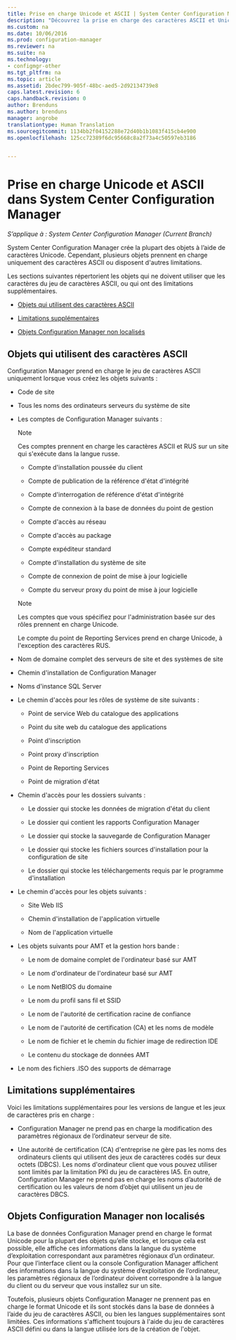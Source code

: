```yaml
---
title: Prise en charge Unicode et ASCII | System Center Configuration Manager
description: "Découvrez la prise en charge des caractères ASCII et Unicode dans les objets System Center Configuration Manager."
ms.custom: na
ms.date: 10/06/2016
ms.prod: configuration-manager
ms.reviewer: na
ms.suite: na
ms.technology:
- configmgr-other
ms.tgt_pltfrm: na
ms.topic: article
ms.assetid: 2bdec799-905f-48bc-aed5-2d92134739e8
caps.latest.revision: 6
caps.handback.revision: 0
author: Brenduns
ms.author: brenduns
manager: angrobe
translationtype: Human Translation
ms.sourcegitcommit: 1134bb2f04152288e72d40b1b1083f415cb4e900
ms.openlocfilehash: 125cc72389f6dc95668c8a2f73a4c50597eb3186


---
```

# <a name="unicode-and-ascii-support-in-system-center-configuration-manager"></a>Prise en charge Unicode et ASCII dans System Center Configuration Manager

*S’applique à : System Center Configuration Manager (Current Branch)*

System Center Configuration Manager crée la plupart des objets à l’aide de caractères Unicode. Cependant, plusieurs objets prennent en charge uniquement des caractères ASCII ou disposent d'autres limitations.  

 Les sections suivantes répertorient les objets qui ne doivent utiliser que les caractères du jeu de caractères ASCII, ou qui ont des limitations supplémentaires.  

-   [Objets qui utilisent des caractères ASCII](#BKMK_ASCIIchar)  

-   [Limitations supplémentaires](#BKMK_OtherCharLimitations)  

-   [Objets Configuration Manager non localisés](#BKMK_LangNonLocalize)  

##  <a name="a-namebkmkasciichara-objects-that-use-ascii-characters"></a><a name="BKMK_ASCIIchar"></a> Objets qui utilisent des caractères ASCII  
 Configuration Manager prend en charge le jeu de caractères ASCII uniquement lorsque vous créez les objets suivants :  

-   Code de site  

-   Tous les noms des ordinateurs serveurs du système de site  

-   Les comptes de Configuration Manager suivants :  

    > [!NOTE]  
    >  Ces comptes prennent en charge les caractères ASCII et RUS sur un site qui s'exécute dans la langue russe.  

    -   Compte d'installation poussée du client  

    -   Compte de publication de la référence d'état d'intégrité  

    -   Compte d'interrogation de référence d'état d'intégrité  

    -   Compte de connexion à la base de données du point de gestion  

    -   Compte d'accès au réseau  

    -   Compte d'accès au package  

    -   Compte expéditeur standard  

    -   Compte d'installation du système de site  

    -   Compte de connexion de point de mise à jour logicielle  

    -   Compte du serveur proxy du point de mise à jour logicielle  

    > [!NOTE]  
    >  Les comptes que vous spécifiez pour l'administration basée sur des rôles prennent en charge Unicode.  
    >   
    >  Le compte du point de Reporting Services prend en charge Unicode, à l'exception des caractères RUS.  

-   Nom de domaine complet des serveurs de site et des systèmes de site  

-   Chemin d'installation de Configuration Manager  

-   Noms d'instance SQL Server  

-   Le chemin d'accès pour les rôles de système de site suivants :  

    -   Point de service Web du catalogue des applications  

    -   Point du site web du catalogue des applications  

    -   Point d'inscription  

    -   Point proxy d'inscription  

    -   Point de Reporting Services  

    -   Point de migration d'état  

-   Chemin d'accès pour les dossiers suivants :  

    -   Le dossier qui stocke les données de migration d'état du client  

    -   Le dossier qui contient les rapports Configuration Manager  

    -   Le dossier qui stocke la sauvegarde de Configuration Manager  

    -   Le dossier qui stocke les fichiers sources d'installation pour la configuration de site  

    -   Le dossier qui stocke les téléchargements requis par le programme d'installation  

-   Le chemin d'accès pour les objets suivants :  

    -   Site Web IIS  

    -   Chemin d'installation de l'application virtuelle  

    -   Nom de l'application virtuelle  

-   Les objets suivants pour AMT et la gestion hors bande :  

    -   Le nom de domaine complet de l'ordinateur basé sur AMT  

    -   Le nom d'ordinateur de l'ordinateur basé sur AMT  

    -   Le nom NetBIOS du domaine  

    -   Le nom du profil sans fil et SSID  

    -   Le nom de l'autorité de certification racine de confiance  

    -   Le nom de l'autorité de certification (CA) et les noms de modèle  

    -   Le nom de fichier et le chemin du fichier image de redirection IDE  

    -   Le contenu du stockage de données AMT  

-   Le nom des fichiers .ISO des supports de démarrage  

##  <a name="a-namebkmkothercharlimitationsa-additional-limitations"></a><a name="BKMK_OtherCharLimitations"></a> Limitations supplémentaires  
 Voici les limitations supplémentaires pour les versions de langue et les jeux de caractères pris en charge :  

-   Configuration Manager ne prend pas en charge la modification des paramètres régionaux de l’ordinateur serveur de site.  

-   Une autorité de certification (CA) d'entreprise ne gère pas les noms des ordinateurs clients qui utilisent des jeux de caractères codés sur deux octets (DBCS). Les noms d'ordinateur client que vous pouvez utiliser sont limités par la limitation PKI du jeu de caractères IA5. En outre, Configuration Manager ne prend pas en charge les noms d’autorité de certification ou les valeurs de nom d’objet qui utilisent un jeu de caractères DBCS.  

##  <a name="a-namebkmklangnonlocalizea-configuration-manager-objects-that-are-not-localized"></a><a name="BKMK_LangNonLocalize"></a> Objets Configuration Manager non localisés  
 La base de données Configuration Manager prend en charge le format Unicode pour la plupart des objets qu’elle stocke, et lorsque cela est possible, elle affiche ces informations dans la langue du système d’exploitation correspondant aux paramètres régionaux d’un ordinateur. Pour que l’interface client ou la console Configuration Manager affichent des informations dans la langue du système d’exploitation de l’ordinateur, les paramètres régionaux de l’ordinateur doivent correspondre à la langue du client ou du serveur que vous installez sur un site.  

 Toutefois, plusieurs objets Configuration Manager ne prennent pas en charge le format Unicode et ils sont stockés dans la base de données à l’aide du jeu de caractères ASCII, ou bien les langues supplémentaires sont limitées. Ces informations s'affichent toujours à l'aide du jeu de caractères ASCII défini ou dans la langue utilisée lors de la création de l'objet.  



<!--HONumber=Nov16_HO1-->


